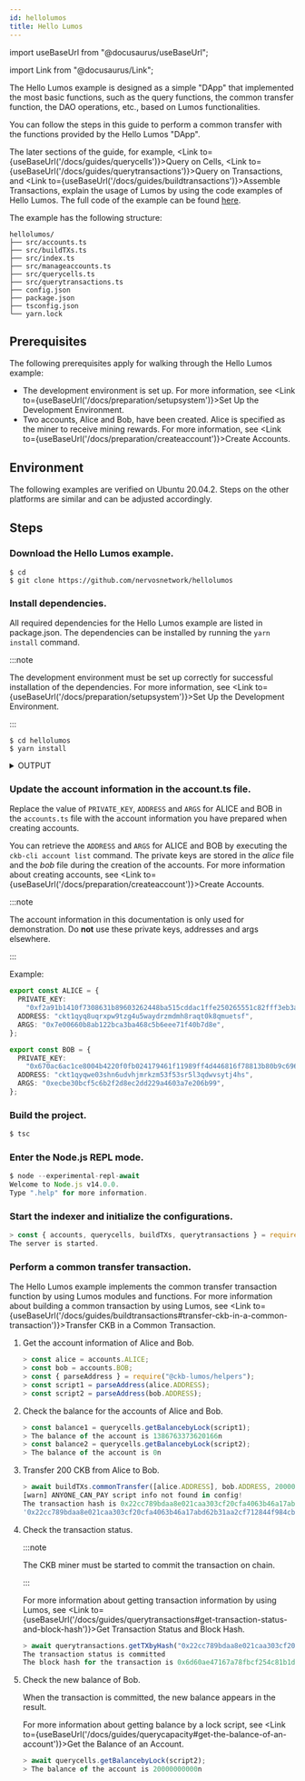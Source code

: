 ```yaml
---
id: hellolumos
title: Hello Lumos
---
```

import useBaseUrl from "@docusaurus/useBaseUrl";

import Link from "@docusaurus/Link";

The Hello Lumos example is designed as a simple "DApp" that implemented the most basic functions, such as the query functions, the common transfer function, the DAO operations, etc., based on Lumos functionalities.

You can follow the steps in this guide to perform a common transfer with the functions provided by the Hello Lumos "DApp".

The later sections of the guide, for example, <Link to={useBaseUrl('/docs/guides/querycells')}>Query on Cells</Link>, <Link to={useBaseUrl('/docs/guides/querytransactions')}>Query on Transactions</Link>, and <Link to={useBaseUrl('/docs/guides/buildtransactions')}>Assemble Transactions</Link>, explain the usage of Lumos by using the code examples of Hello Lumos. The full code of the example can be found [here](https://github.com/xying21/hellolumos). 

The  example has the following structure:

```
hellolumos/
├── src/accounts.ts
├── src/buildTXs.ts
├── src/index.ts
├── src/manageaccounts.ts
├── src/querycells.ts
├── src/querytransactions.ts
├── config.json
├── package.json
├── tsconfig.json
└── yarn.lock
```

<!--The query functions on cells and transactions are all facilitated based on the Lumos framework. For more information, see [Query on Cells](../tutorials/querycells) and [Query on Transactions](../tutorials/querytransactions).-->

<!--The <u>buildTXs.ts</u> file implements several sample functions by utilizing Lumos utilities for assembling common transfer transactions, Nervos DAO transactions, and locktime pool transfer transactions. For more information, see [Assemble Transactions](../tutorials/buildtransactions).-->

## Prerequisites

The following prerequisites apply for walking through the Hello Lumos example:

- The development environment is set up. For more information, see <Link to={useBaseUrl('/docs/preparation/setupsystem')}>Set Up the Development Environment</Link>.
- Two accounts, Alice and Bob, have been created. Alice is specified as the miner to receive mining rewards. For more information, see <Link to={useBaseUrl('/docs/preparation/createaccount')}>Create Accounts</Link>.

## Environment

The following examples are verified on Ubuntu 20.04.2. Steps on the other platforms are similar and can be adjusted accordingly.

## Steps

### Download the Hello Lumos example.

```
$ cd
$ git clone https://github.com/nervosnetwork/hellolumos
```

### Install dependencies.

All required dependencies for the Hello Lumos example are listed in package.json. The dependencies can be installed by running the `yarn install` command. 

:::note

The development environment must be set up correctly for successful installation of the dependencies. For more information, see <Link to={useBaseUrl('/docs/preparation/setupsystem')}>Set Up the Development Environment</Link>.

:::

```shell
$ cd hellolumos
$ yarn install
```

<details><summary>OUTPUT</summary>
<p>


```shell
yarn install v1.22.10
[1/4] Resolving packages...
[2/4] Fetching packages...
info fsevents@2.3.2: The platform "win32" is incompatible with this module.
info "fsevents@2.3.2" is an optional dependency and failed compatibility check. Excluding it from installation.
[3/4] Linking dependencies...
[4/4] Building fresh packages...
Done in 52.70s.
```
</p>
</details>

### Update the account information in the account.ts file.

Replace the value of `PRIVATE_KEY`, `ADDRESS` and `ARGS` for ALICE and BOB in the `accounts.ts` file with the account information you have prepared when creating accounts.

You can retrieve the `ADDRESS` and `ARGS` for ALICE and BOB by executing the `ckb-cli account list` command. The private keys are stored in the <var>alice</var> file and the <var>bob</var> file during the creation of the accounts. For more information about creating accounts, see <Link to={useBaseUrl('/docs/preparation/createaccount')}>Create Accounts</Link>.

:::note

The account information in this documentation is only used for demonstration. Do **not** use these private keys,  addresses and args elsewhere. 

:::

Example:

```typescript title="hellolumos/src/accounts.ts"
export const ALICE = {
  PRIVATE_KEY:
    "0xf2a91b1410f7308631b89603262448ba515cddac1ffe250265551c82fff3eb3a",
  ADDRESS: "ckt1qyq8uqrxpw9tzg4u5waydrzmdmh8raqt0k8qmuetsf",
  ARGS: "0x7e00660b8ab122bca3ba468c5b6eee71f40b7d8e",
};

export const BOB = {
  PRIVATE_KEY:
    "0x670ac6ac1ce8004b4220f0fb024179461f11989ff4d446816f78813b80b9c696",
  ADDRESS: "ckt1qyqwe03shn6udvhjmrkzm53f53sr5l3qdwvsytj4hs",
  ARGS: "0xecbe30bcf5c6b2f2d8ec2dd229a4603a7e206b99",
};
```

### Build the project.

```javascript {1}
$ tsc
```

### Enter the Node.js REPL mode.

```javascript {1}
$ node --experimental-repl-await
Welcome to Node.js v14.0.0.
Type ".help" for more information.
```
### Start the indexer and initialize the configurations.


```javascript {1}
> const { accounts, querycells, buildTXs, querytransactions } = require(".");
The server is started.
```

### Perform a common transfer transaction.

The Hello Lumos example implements the common transfer transaction function by using Lumos modules and functions. For more information about building a common transaction by using Lumos, see <Link to={useBaseUrl('/docs/guides/buildtransactions#transfer-ckb-in-a-common-transaction')}>Transfer CKB in a Common Transaction</Link>.

1. Get the account information of Alice and Bob.

   ```javascript {1-7}
   > const alice = accounts.ALICE;
   > const bob = accounts.BOB;
   > const { parseAddress } = require("@ckb-lumos/helpers");
   > const script1 = parseAddress(alice.ADDRESS);
   > const script2 = parseAddress(bob.ADDRESS);
   ```
   
2. Check the balance for the accounts of Alice and Bob.

   ```javascript {1,3}
   > const balance1 = querycells.getBalancebyLock(script1);
   > The balance of the account is 1386763373620166n
   > const balance2 = querycells.getBalancebyLock(script2);
   > The balance of the account is 0n
   ```

3. Transfer 200 CKB from Alice to Bob. 

   ```javascript {1}
   > await buildTXs.commonTransfer([alice.ADDRESS], bob.ADDRESS, 20000000000n, 10000000n, alice.PRIVATE_KEY);
   [warn] ANYONE_CAN_PAY script info not found in config!
   The transaction hash is 0x22cc789bdaa8e021caa303cf20cfa4063b46a17abd62b31aa2cf712844f984cb
   '0x22cc789bdaa8e021caa303cf20cfa4063b46a17abd62b31aa2cf712844f984cb'
   ```
   
4. Check the transaction status.

   :::note

   The CKB miner must be started to commit the transaction on chain.

   :::

   For more information about getting transaction information by using Lumos, see <Link to={useBaseUrl('/docs/guides/querytransactions#get-transaction-status-and-block-hash')}>Get Transaction Status and Block Hash</Link>. 

   ```javascript {1}
   > await querytransactions.getTXbyHash("0x22cc789bdaa8e021caa303cf20cfa4063b46a17abd62b31aa2cf712844f984cb");
   The transaction status is committed
   The block hash for the transaction is 0x6d60ae47167a78fbcf254c81b1d6356aceef2feeb4e039fed693c274a83faac1
   ```

5. Check the new balance of Bob.

   When the transaction is committed, the new balance appears in the result.

   For more information about getting balance by a lock script, see <Link to={useBaseUrl('/docs/guides/querycapacity#get-the-balance-of-an-account')}>Get the Balance of an Account</Link>.

   ```javascript {1}
   > await querycells.getBalancebyLock(script2);
   > The balance of the account is 20000000000n
   ```